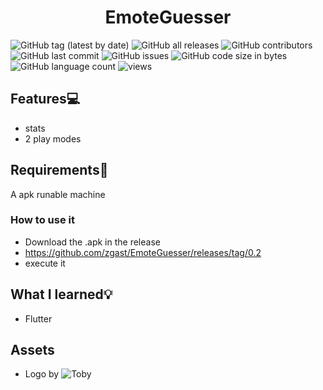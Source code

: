 <h1 align="center">EmoteGuesser</h1>

![GitHub tag (latest by date)](https://img.shields.io/github/v/tag/zgast/EmoteGuesser)
![GitHub all releases](https://img.shields.io/github/downloads/zgast/EmoteGuesser/total)
![GitHub contributors](https://img.shields.io/github/contributors/zgast/EmoteGuesser)
![GitHub last commit](https://img.shields.io/github/last-commit/zgast/EmoteGuesser)
![GitHub issues](https://img.shields.io/github/issues-raw/zgast/EmoteGuesser)
![GitHub code size in bytes](https://img.shields.io/github/languages/code-size/zgast/EmoteGuesser)
![GitHub language count](https://img.shields.io/github/languages/count/zgast/EmoteGuesser)
![views](https://visitor-badge.glitch.me/badge?page_id=zgast.EmoteGuesser)
 
## Features💻
- stats
- 2 play modes

## Requirements📌
A apk runable machine

### How to use it
- Download the .apk in the release
- https://github.com/zgast/EmoteGuesser/releases/tag/0.2
- execute it

## What I learned💡
- Flutter

## Assets
- Logo by ![Toby](https://github.com/tobyguelly)

